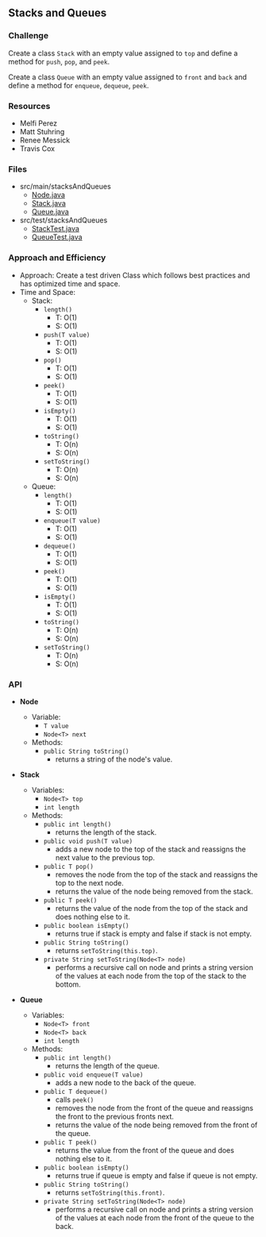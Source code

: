 ## Stacks and Queues

### Challenge
Create a class `Stack` with an empty value assigned to `top` and define a method for `push`, `pop`, and `peek`.

Create a class `Queue` with an empty value assigned to `front` and `back` and define a method for `enqueue`, `dequeue`, `peek`.

### Resources
* Melfi Perez
* Matt Stuhring
* Renee Messick
* Travis Cox

### Files
* src/main/stacksAndQueues
  * [Node.java](../code401challenges/src/main/java/stacksAndQueues/Node.java)
  * [Stack.java](../code401challenges/src/main/java/stacksAndQueues/Stack.java)
  * [Queue.java](../code401challenges/src/main/java/stacksAndQueues/Queue.java)
* src/test/stacksAndQueues
  * [StackTest.java](../code401challenges/src/test/java/stacksAndQueues/StackTest.java)
  * [QueueTest.java](../code401challenges/src/test/java/stacksAndQueues/QueueTest.java)

### Approach and Efficiency
* Approach: Create a test driven Class which follows best practices and has optimized time and space.
* Time and Space:
  * Stack:
    * `length()`
      * T: O(1)
      * S: O(1)
    * `push(T value)`
      * T: O(1)
      * S: O(1)
    * `pop()`
      * T: O(1)
      * S: O(1)
    * `peek()`
      * T: O(1)
      * S: O(1)
    * `isEmpty()`
      * T: O(1)
      * S: O(1)
    * `toString()`
      * T: O(n)
      * S: O(n)
    * `setToString()`
      * T: O(n)
      * S: O(n)
  * Queue:
    * `length()`
      * T: O(1)
      * S: O(1)
    * `enqueue(T value)`
      * T: O(1)
      * S: O(1)
    * `dequeue()`
      * T: O(1)
      * S: O(1)
    * `peek()`
      * T: O(1)
      * S: O(1)
    * `isEmpty()`
      * T: O(1)
      * S: O(1)
    * `toString()`
      * T: O(n)
      * S: O(n)
    * `setToString()`
      * T: O(n)
      * S: O(n)

### API
* **Node<T>**
  * Variable:
    * `T value`
    * `Node<T> next`
  * Methods:
    * `public String toString()`
      * returns a string of the node's value.

* **Stack<T>**
  * Variables:
    * `Node<T> top`
    * `int length`
  * Methods:
    * `public int length()`
      * returns the length of the stack.
    * `public void push(T value)`
      * adds a new node to the top of the stack and reassigns the next value to the previous top.
    * `public T pop()`
      * removes the node from the top of the stack and reassigns the top to the next node.
      * returns the value of the node being removed from the stack.
    * `public T peek()`
      * returns the value of the node from the top of the stack and does nothing else to it.
    * `public boolean isEmpty()`
      * returns true if stack is empty and false if stack is not empty.
    * `public String toString()`
      * returns `setToString(this.top)`.
    * `private String setToString(Node<T> node)`
      * performs a recursive call on node and prints a string version of the values at each node from the top of the stack to the bottom.

* **Queue<T>**
  * Variables:
    * `Node<T> front`
    * `Node<T> back`
    * `int length`
  * Methods:
    * `public int length()`
      * returns the length of the queue.
    * `public void enqueue(T value)`
      * adds a new node to the back of the queue.
    * `public T dequeue()`
      * calls `peek()`
      * removes the node from the front of the queue and reassigns the front to the previous fronts next.
      * returns the value of the node being removed from the front of the queue.
    * `public T peek()`
      * returns the value from the front of the queue and does nothing else to it.
    * `public boolean isEmpty()`
      * returns true if queue is empty and false if queue is not empty.
    * `public String toString()`
      * returns `setToString(this.front)`.
    * `private String setToString(Node<T> node)`
      * performs a recursive call on node and prints a string version of the values at each node from the front of the queue to the back.
